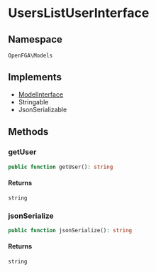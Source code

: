# UsersListUserInterface


## Namespace
`OpenFGA\Models`

## Implements
* [ModelInterface](Models/ModelInterface.md)
* Stringable
* JsonSerializable

## Methods
### getUser

```php
public function getUser(): string
```



#### Returns
`string` 

### jsonSerialize

```php
public function jsonSerialize(): string
```



#### Returns
`string` 

